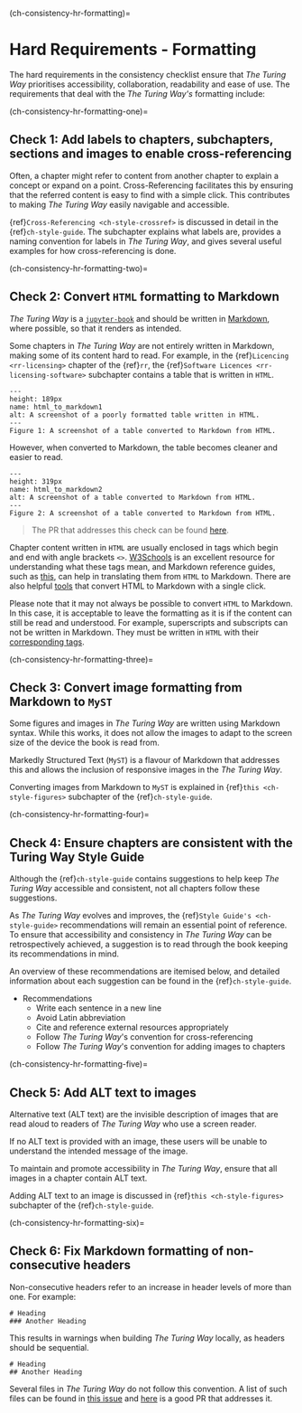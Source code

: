 (ch-consistency-hr-formatting)=
# Hard Requirements - Formatting

The hard requirements in the consistency checklist ensure that _The Turing Way_ prioritises accessibility, collaboration, readability and ease of use. 
The requirements that deal with the _The Turing Way's_ formatting include: 

(ch-consistency-hr-formatting-one)=
## Check 1: Add labels to chapters, subchapters, sections and images to enable cross-referencing

Often, a chapter might refer to content from another chapter to explain a concept or expand on a point.
Cross-Referencing facilitates this by ensuring that the referred content is easy to find with a simple click.
This contributes to making _The Turing Way_ easily navigable and accessible.

{ref}`Cross-Referencing <ch-style-crossref>` is discussed in detail in the {ref}`ch-style-guide`. The subchapter explains what labels are, provides a naming convention for labels in _The Turing Way_, and gives several useful examples for how cross-referencing is done.

(ch-consistency-hr-formatting-two)=
## Check 2: Convert `HTML` formatting to Markdown

_The Turing Way_ is a [`jupyter-book`](https://jupyterbook.org/intro.html) and should be written in [Markdown](https://en.wikipedia.org/wiki/Markdown), where possible, so that it renders as intended. 

Some chapters in _The Turing Way_ are not entirely written in Markdown, making some of its content hard to read.
For example, in the {ref}`Licencing <rr-licensing>` chapter of the {ref}`rr`, the {ref}`Software Licences <rr-licensing-software>` subchapter contains a table that is written in `HTML`.

```{figure} ../../figures/html_to_markdown1.png
---
height: 189px
name: html_to_markdown1
alt: A screenshot of a poorly formatted table written in HTML.
---
Figure 1: A screenshot of a table converted to Markdown from HTML.
```

However, when converted to Markdown, the table becomes cleaner and easier to read.

```{figure} ../../figures/html_to_markdown2.png
---
height: 319px
name: html_to_markdown2
alt: A screenshot of a table converted to Markdown from HTML.
---
Figure 2: A screenshot of a table converted to Markdown from HTML.
```
> The PR that addresses this check can be found [here](https://github.com/alan-turing-institute/the-turing-way/pull/1460).

Chapter content written in `HTML` are usually enclosed in tags which begin and end with angle brackets `<>`. [W3Schools](https://www.w3schools.com/html/html_elements.asp) is an excellent resource for understanding what these tags mean, and Markdown reference guides, such as [this](https://www.markdownguide.org/cheat-sheet/), can help in translating them from `HTML` to Markdown.
There are also helpful [tools](https://jmalarcon.github.io/markdowntables/) that convert HTML to Markdown with a single click.

Please note that it may not always be possible to convert `HTML` to Markdown. 
In this case, it is acceptable to leave the formatting as it is if the content can still be read and understood. 
For example, superscripts and subscripts can not be written in Markdown.
They must be written in `HTML` with their [corresponding tags](https://support.squarespace.com/hc/en-us/articles/206543587-Markdown-cheat-sheet#toc-superscript-and-subscript).

(ch-consistency-hr-formatting-three)=
## Check 3: Convert image formatting from Markdown to `MyST`

Some figures and images in _The Turing Way_ are written using Markdown syntax.
While this works, it does not allow the images to adapt to the screen size of the device the book is read from. 

Markedly Structured Text (`MyST`) is a flavour of Markdown that addresses this and allows the inclusion of responsive images in the _The Turing Way_.

Converting images from Markdown to `MyST` is explained in {ref}`this <ch-style-figures>` subchapter of the {ref}`ch-style-guide`.

(ch-consistency-hr-formatting-four)=
## Check 4: Ensure chapters are consistent with the Turing Way Style Guide

Although the {ref}`ch-style-guide` contains suggestions to help keep _The Turing Way_ accessible and consistent, not all chapters follow these suggestions.

As _The Turing Way_ evolves and improves, the {ref}`Style Guide's <ch-style-guide>` recommendations will remain an essential point of reference. 
To ensure that accessibility and consistency in _The Turing Way_ can be retrospectively achieved, a suggestion is to read through the book keeping its recommendations in mind. 

An overview of these recommendations are itemised below, and detailed information about each suggestion can be found in the {ref}`ch-style-guide`.

- Recommendations
    - Write each sentence in a new line
    - Avoid Latin abbreviation
    - Cite and reference external resources appropriately
    - Follow _The Turing Way_'s convention for cross-referencing
    -  Follow _The Turing Way_'s convention for adding images to chapters


(ch-consistency-hr-formatting-five)=
## Check 5: Add ALT text to images

Alternative text (ALT text) are the invisible description of images that are read aloud to readers of _The Turing Way_ who use a screen reader.

If no ALT text is provided with an image, these users will be unable to understand the intended message of the image.

To maintain and promote accessibility in _The Turing Way_, ensure that all images in a chapter contain ALT text.

Adding ALT text to an image is discussed in {ref}`this <ch-style-figures>` subchapter of the {ref}`ch-style-guide`.

(ch-consistency-hr-formatting-six)=
## Check 6: Fix Markdown formatting of non-consecutive headers

Non-consecutive headers refer to an increase in header levels of more than one. 
For example:

```
# Heading
### Another Heading
```
This results in warnings when building _The Turing Way_ locally, as headers should be sequential.

```
# Heading
## Another Heading
```

Several files in _The Turing Way_ do not follow this convention. 
A list of such files can be found in [this issue](https://github.com/alan-turing-institute/the-turing-way/issues/1321) and [here](https://github.com/alan-turing-institute/the-turing-way/pull/1451) is a good PR that addresses it. 